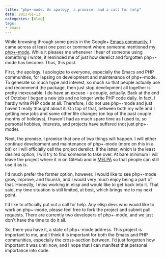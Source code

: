 ```yaml
---
title: "php+-mode: An apology, a promise, and a call for help"
date: 2013-01-13
categories: [blog]
tags: 
- emacs
---
```

While browsing through some posts in the Google+ [Emacs community](https://plus.google.com/communities/114815898697665598016), I came across at least one post or comment where someone mentioned my [php+-mode](https://github.com/echosa/phpplus-mode). While it pleases me whenever I hear of someone using something I wrote, it reminded me of just how derelict and forgotten php+-mode has become. Thus, this post.
<!--more-->
First, the apology. I apologize to everyone, especially the Emacs and PHP communities, for lapsing on development and maintenance of php+-mode. To generate so much hype and interest, so much so that people actually use and recommend the package, then just stop development all together is pretty inexcusable. I do have an excuse - a couple, actually. Back at the end of October I began a new job and no longer write PHP code daily. In fact, I hardly write PHP code at all. Therefore, I do not use php+-mode and just haven't really thought about it. On top of that, between both my wife and I getting new jobs and some other life changes (on top of the past couple months of holidays), I haven't had as much spare time as I used to, so personal hobbies, interests, and projects have suffered (not just php+-mode).

Next, the promise. I promise that one of two things will happen. I will either continue development and maintenance of php+-mode (more on this in a bit) or I will officially call the project derelict. If the latter, which is the least desired option, I will try to find someone to take over. At bare minimum I will leave the project where it in on GitHub and in [MELPA](http://melpa.milkbox.net/) so that people can still use it as is.

I'd much prefer the former option, however. I would like to see php+-mode grow, improve, and flourish, and I would very much enjoy being a part of that. Honestly, I miss working in elisp and would like to get back into it. That said, my time situation is still limited, at best, which brings me to my next point.

I'd like to officially put out a call for help. Any elisp devs who would like to work on php+-mode, please feel free to fork the project and submit pull requests. There are currently two developers of php+-mode, and we just don't have the time to do it all. 

So, there you have it, a state of php+-mode address. This project is important to me, and I think it is important for both the Emacs and PHP communities, especially the cross-section between. I'd just forgotten how important it was until now, and I hope that I can manifest that personal importance into code.

